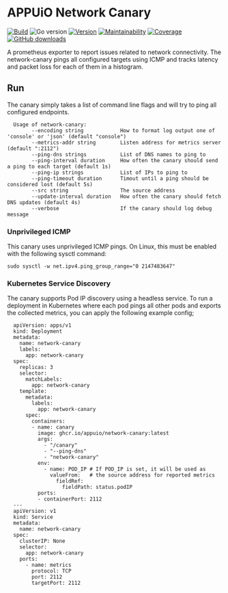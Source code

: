 # APPUiO Network Canary

[![Build](https://img.shields.io/github/workflow/status/appuio/network-canary/Test)][build]
![Go version](https://img.shields.io/github/go-mod/go-version/appuio/network-canary)
[![Version](https://img.shields.io/github/v/release/appuio/network-canary)][releases]
[![Maintainability](https://img.shields.io/codeclimate/maintainability/appuio/network-canary)][codeclimate]
[![Coverage](https://img.shields.io/codeclimate/coverage/appuio/network-canary)][codeclimate]
[![GitHub downloads](https://img.shields.io/github/downloads/appuio/network-canary/total)][releases]

[build]: https://github.com/appuio/network-canary/actions?query=workflow%3ATest
[releases]: https://github.com/appuio/network-canary/releases
[codeclimate]: https://codeclimate.com/github/appuio/network-canary

A prometheus exporter to report issues related to network connectivity.
The network-canary pings all configured targets using ICMP and tracks latency and packet loss for each of them in a histogram.


## Run

The canary simply takes a list of command line flags and will try to ping all configured endpoints.


      Usage of network-canary:
            --encoding string            How to format log output one of 'console' or 'json' (default "console")
            --metrics-addr string        Listen address for metrics server (default ":2112")
            --ping-dns strings           List of DNS names to ping to
            --ping-interval duration     How often the canary should send a ping to each target (default 1s)
            --ping-ip strings            List of IPs to ping to
            --ping-timeout duration      Timout until a ping should be considered lost (default 5s)
            --src string                 The source address
            --update-interval duration   How often the canary should fetch DNS updates (default 4s)
            --verbose                    If the canary should log debug message


### Unprivileged ICMP

This canary uses unprivileged ICMP pings. On Linux, this must be enabled with the following sysctl command:


    sudo sysctl -w net.ipv4.ping_group_range="0 2147483647"


### Kubernetes Service Discovery

The canary supports Pod IP discovery using a headless service.
To run a deployment in Kubernetes where each pod pings all other pods and exports the collected metrics, you can apply the following example config;

      apiVersion: apps/v1
      kind: Deployment
      metadata:
        name: network-canary
        labels:
          app: network-canary
      spec:
        replicas: 3
        selector:
          matchLabels:
            app: network-canary
        template:
          metadata:
            labels:
              app: network-canary
          spec:
            containers:
            - name: canary
              image: ghcr.io/appuio/network-canary:latest
              args:
                - "/canary"
                - "--ping-dns"
                - "network-canary"
              env:
                - name: POD_IP # If POD_IP is set, it will be used as 
                  valueFrom:   # the source address for reported metrics
                    fieldRef:
                      fieldPath: status.podIP
              ports:
              - containerPort: 2112
      ---
      apiVersion: v1
      kind: Service
      metadata:
        name: network-canary
      spec:
        clusterIP: None
        selector:
          app: network-canary
        ports:
          - name: metrics
            protocol: TCP
            port: 2112
            targetPort: 2112
